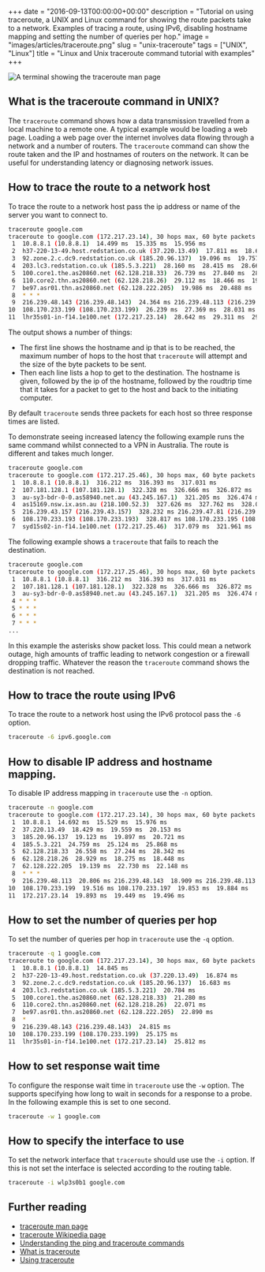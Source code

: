 +++
date = "2016-09-13T00:00:00+00:00"
description = "Tutorial on using traceroute, a UNIX and Linux command for showing the route packets take to a network. Examples of tracing a route, using IPv6, disabling hostname mapping and setting the number of queries per hop."
image = "images/articles/traceroute.png"
slug = "unix-traceroute"
tags = ["UNIX", "Linux"]
title = "Linux and Unix traceroute command tutorial with examples"
+++

![A terminal showing the traceroute man page][2]

## What is the traceroute command in UNIX?

The `traceroute` command shows how a data transmission travelled from a local
machine to a remote one. A typical example would be loading a web page. Loading
a web page over the internet involves data flowing through a network and a
number of routers. The `traceroute` command can show the route taken and the IP
and hostnames of routers on the network. It can be useful for understanding
latency or diagnosing network issues.

## How to trace the route to a network host

To trace the route to a network host pass the ip address or name of the server
you want to connect to.

```sh
traceroute google.com
traceroute to google.com (172.217.23.14), 30 hops max, 60 byte packets
 1  10.8.8.1 (10.8.8.1)  14.499 ms  15.335 ms  15.956 ms
 2  h37-220-13-49.host.redstation.co.uk (37.220.13.49)  17.811 ms  18.669 ms  19.346 ms
 3  92.zone.2.c.dc9.redstation.co.uk (185.20.96.137)  19.096 ms  19.757 ms  20.892 ms
 4  203.lc3.redstation.co.uk (185.5.3.221)  28.160 ms  28.415 ms  28.665 ms
 5  100.core1.the.as20860.net (62.128.218.33)  26.739 ms  27.840 ms  28.847 ms
 6  110.core2.thn.as20860.net (62.128.218.26)  29.112 ms  18.466 ms  19.835 ms
 7  be97.asr01.thn.as20860.net (62.128.222.205)  19.986 ms  20.488 ms  21.354 ms
 8  * * *
 9  216.239.48.143 (216.239.48.143)  24.364 ms 216.239.48.113 (216.239.48.113)  25.069 ms  25.592 ms
10  108.170.233.199 (108.170.233.199)  26.239 ms  27.369 ms  28.031 ms
11  lhr35s01-in-f14.1e100.net (172.217.23.14)  28.642 ms  29.311 ms  29.815 ms
```

The output shows a number of things:

- The first line shows the hostname and ip that is to be reached, the maximum
  number of hops to the host that `traceroute` will attempt and the size of the
  byte packets to be sent.
- Then each line lists a hop to get to the destination. The hostname is given,
  followed by the ip of the hostname, followed by the roudtrip time that it
  takes for a packet to get to the host and back to the initiating computer.

By default `traceroute` sends three packets for each host so three response
times are listed.

To demonstrate seeing increased latency the following example runs the same
command whilst connected to a VPN in Australia. The route is different and takes
much longer.

```sh
traceroute google.com
traceroute to google.com (172.217.25.46), 30 hops max, 60 byte packets
 1  10.8.8.1 (10.8.8.1)  316.212 ms  316.393 ms  317.031 ms
 2  107.181.128.1 (107.181.128.1)  322.328 ms  326.666 ms  326.872 ms
 3  au-sy3-bdr-0-0.as58940.net.au (43.245.167.1)  321.205 ms  326.474 ms  327.065 ms
 4  as15169.nsw.ix.asn.au (218.100.52.3)  327.626 ms  327.762 ms  328.033 ms
 5  216.239.43.157 (216.239.43.157)  328.232 ms 216.239.47.81 (216.239.47.81)  328.427 ms 216.239.43.157 (216.239.43.157)  328.631 ms
 6  108.170.233.193 (108.170.233.193)  328.817 ms 108.170.233.195 (108.170.233.195)  316.259 ms  317.409 ms
 7  syd15s02-in-f14.1e100.net (172.217.25.46)  317.079 ms  321.961 ms  322.113 ms
```

The following example shows a `traceroute` that fails to reach the destination.

```sh
traceroute google.com
traceroute to google.com (172.217.25.46), 30 hops max, 60 byte packets
 1  10.8.8.1 (10.8.8.1)  316.212 ms  316.393 ms  317.031 ms
 2  107.181.128.1 (107.181.128.1)  322.328 ms  326.666 ms  326.872 ms
 3  au-sy3-bdr-0-0.as58940.net.au (43.245.167.1)  321.205 ms  326.474 ms  327.065 ms
 4 * * *
 5 * * *
 6 * * *
 7 * * *
...
```

In this example the asterisks show packet loss. This could mean a network
outage, high amounts of traffic leading to network congestion or a firewall
dropping traffic. Whatever the reason the `traceroute` command shows the
destination is not reached.

## How to trace the route using IPv6

To trace the route to a network host using the IPv6 protocol pass the `-6`
option.

```sh
traceroute -6 ipv6.google.com
```

## How to disable IP address and hostname mapping.

To disable IP address mapping in `traceroute` use the `-n` option.

```sh
traceroute -n google.com
traceroute to google.com (172.217.23.14), 30 hops max, 60 byte packets
 1  10.8.8.1  14.692 ms  15.529 ms  15.976 ms
 2  37.220.13.49  18.429 ms  19.559 ms  20.153 ms
 3  185.20.96.137  19.123 ms  19.897 ms  20.721 ms
 4  185.5.3.221  24.759 ms  25.124 ms  25.868 ms
 5  62.128.218.33  26.558 ms  27.244 ms  28.342 ms
 6  62.128.218.26  28.929 ms  18.275 ms  18.448 ms
 7  62.128.222.205  19.139 ms  22.730 ms  22.148 ms
 8  * * *
 9  216.239.48.113  20.806 ms 216.239.48.143  18.909 ms 216.239.48.113  19.382 ms
10  108.170.233.199  19.516 ms 108.170.233.197  19.853 ms  19.884 ms
11  172.217.23.14  19.893 ms  19.449 ms  19.496 ms
```

## How to set the number of queries per hop

To set the number of queries per hop in `traceroute` use the `-q` option.

```sh
traceroute -q 1 google.com
traceroute to google.com (172.217.23.14), 30 hops max, 60 byte packets
 1  10.8.8.1 (10.8.8.1)  14.845 ms
 2  h37-220-13-49.host.redstation.co.uk (37.220.13.49)  16.874 ms
 3  92.zone.2.c.dc9.redstation.co.uk (185.20.96.137)  16.683 ms
 4  203.lc3.redstation.co.uk (185.5.3.221)  20.784 ms
 5  100.core1.the.as20860.net (62.128.218.33)  21.280 ms
 6  110.core2.thn.as20860.net (62.128.218.26)  22.071 ms
 7  be97.asr01.thn.as20860.net (62.128.222.205)  22.890 ms
 8  *
 9  216.239.48.143 (216.239.48.143)  24.815 ms
10  108.170.233.199 (108.170.233.199)  25.175 ms
11  lhr35s01-in-f14.1e100.net (172.217.23.14)  25.812 ms
```

## How to set response wait time

To configure the response wait time in `traceroute` use the `-w` option. The
supports specifying how long to wait in seconds for a response to a probe. In
the following example this is set to one second.

```sh
traceroute -w 1 google.com
```

## How to specify the interface to use

To set the network interface that `traceroute` should use use the `-i` option.
If this is not set the interface is selected according to the routing table.

```sh
traceroute -i wlp3s0b1 google.com
```

## Further reading

- [traceroute man page][1]
- [traceroute Wikipedia page][3]
- [Understanding the ping and traceroute commands][4]
- [What is traceroute][5]
- [Using traceroute][6]

[1]: http://linux.die.net/man/8/traceroute
[2]: /images/articles/traceroute.png "Linux and Unix ps command"
[3]: https://en.wikipedia.org/wiki/Traceroute
[4]:
  https://www.cisco.com/c/en/us/support/docs/ios-nx-os-software/ios-software-releases-121-mainline/12778-ping-traceroute.html
[5]: http://whatismyipaddress.com/traceroute
[6]: http://www.exit109.com/~jeremy/news/providers/traceroute.html
